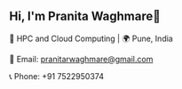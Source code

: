 ## Hi, I'm Pranita Waghmare👋
🚀 HPC and Cloud Computing | 🌍 Pune, India


📧 Email: pranitarwaghmare@gmail.com

📞 Phone: +91 7522950374




